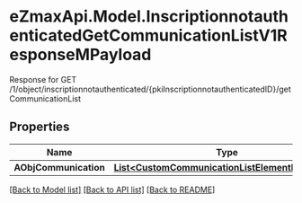 # eZmaxApi.Model.InscriptionnotauthenticatedGetCommunicationListV1ResponseMPayload
Response for GET /1/object/inscriptionnotauthenticated/{pkiInscriptionnotauthenticatedID}/getCommunicationList

## Properties

Name | Type | Description | Notes
------------ | ------------- | ------------- | -------------
**AObjCommunication** | [**List&lt;CustomCommunicationListElementResponse&gt;**](CustomCommunicationListElementResponse.md) |  | 

[[Back to Model list]](../README.md#documentation-for-models) [[Back to API list]](../README.md#documentation-for-api-endpoints) [[Back to README]](../README.md)


